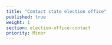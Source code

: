 ```yaml
---
title: "Contact state election office"
published: true
weight: 1
section: election-office-contact
priority: Minor
---
```

